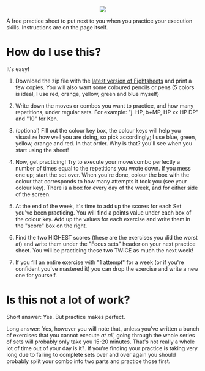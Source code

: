 <p align="center">
<img src ="http://machine9.net/stuff/FS-logo.jpg">
</p>

A free practice sheet to put next to you when you practice your execution skills.
Instructions are on the page itself.

# How do I use this?

It's easy!

1. Download the zip file with the [latest version of Fightsheets](https://github.com/mvellinger/fightsheets/releases) and print a few copies. You will also want some coloured pencils or pens (5 colors is ideal, I use red, orange, yellow, green and blue myself)

2. Write down the moves or combos you want to practice, and how many repetitions, under regular sets. For example: "j. HP, b+MP, HP xx HP DP" and "10" for Ken.

3. (optional) Fill out the colour key box, the colour keys will help you visualize how well you are doing, so pick accordingly; I use blue, green, yellow, orange and red. In that order. Why is that? you'll see when you start using the sheet!

4. Now, get practicing! Try to execute your move/combo perfectly a number of times equal to the repetitions you wrote down. If you mess one up; start the set over. When you're done, colour the box with the colour that corresponds to how many attempts it took you (see your colour key). There is a box for every day of the week, and for either side of the screen.

5. At the end of the week, it's time to add up the scores for each Set you've been practicing. You will find a points value under each box of the colour key. Add up the values for each exercise and write them in the "score" box on the right.

6. Find the two HIGHEST scores (these are the exercises you did the worst at) and write them under the "Focus sets" header on your next practice sheet. You will be practicing these two TWICE as much the next week!

7. If you fill an entire exercise with "1 attempt" for a week (or if you're confident you've mastered it) you can drop the exercise and write a new one for yourself.


# Is this not a lot of work?

Short answer: Yes. But practice makes perfect. 

Long answer: Yes, however you will note that, unless you've written a bunch of exercises that you cannot execute *at all*, going through the whole series of sets will probably only take you 15-20 minutes. That's not really a whole lot of time out of your day is it?. If you're finding your practice is taking very long due to failing to complete sets over and over again you should probably split your combo into two parts and practice those first.
